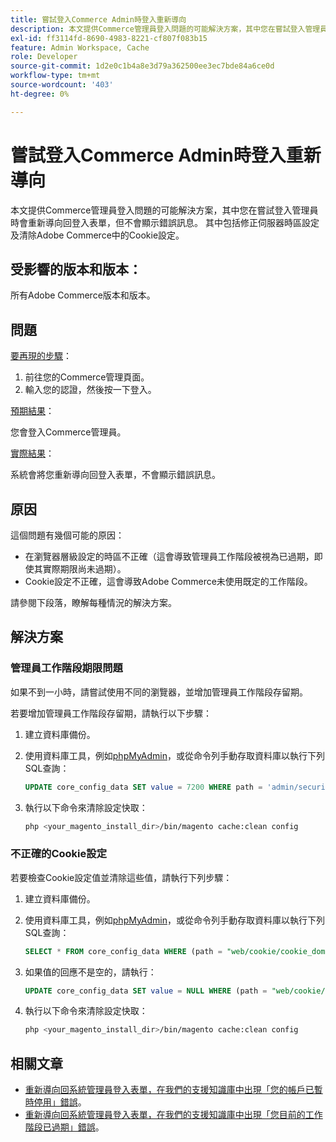 ```yaml
---
title: 嘗試登入Commerce Admin時登入重新導向
description: 本文提供Commerce管理員登入問題的可能解決方案，其中您在嘗試登入管理員時會重新導向回登入表單，但不會顯示錯誤訊息。 其中包括修正伺服器時區設定及清除Adobe Commerce中的Cookie設定。
exl-id: ff3114fd-8690-4983-8221-cf807f083b15
feature: Admin Workspace, Cache
role: Developer
source-git-commit: 1d2e0c1b4a8e3d79a362500ee3ec7bde84a6ce0d
workflow-type: tm+mt
source-wordcount: '403'
ht-degree: 0%

---
```


# 嘗試登入Commerce Admin時登入重新導向

本文提供Commerce管理員登入問題的可能解決方案，其中您在嘗試登入管理員時會重新導向回登入表單，但不會顯示錯誤訊息。 其中包括修正伺服器時區設定及清除Adobe Commerce中的Cookie設定。

## 受影響的版本和版本：

所有Adobe Commerce版本和版本。

## 問題

<u>要再現的步驟</u>：

1. 前往您的Commerce管理頁面。
1. 輸入您的認證，然後按一下登入。

<u>預期結果</u>：

您會登入Commerce管理員。

<u>實際結果</u>：

系統會將您重新導向回登入表單，不會顯示錯誤訊息。

## 原因

這個問題有幾個可能的原因：

* 在瀏覽器層級設定的時區不正確（這會導致管理員工作階段被視為已過期，即使其實際期限尚未過期）。
* Cookie設定不正確，這會導致Adobe Commerce未使用既定的工作階段。

請參閱下段落，瞭解每種情況的解決方案。

## 解決方案

### 管理員工作階段期限問題

如果不到一小時，請嘗試使用不同的瀏覽器，並增加管理員工作階段存留期。

若要增加管理員工作階段存留期，請執行以下步驟：

1. 建立資料庫備份。
1. 使用資料庫工具，例如[phpMyAdmin](https://devdocs.magento.com/guides/v2.2/install-gde/prereq/optional.html#install-optional-phpmyadmin)，或從命令列手動存取資料庫以執行下列SQL查詢：

   ```sql
   UPDATE core_config_data SET value = 7200 WHERE path = 'admin/security/session_lifetime';
   ```

1. 執行以下命令來清除設定快取：

   ```bash
   php <your_magento_install_dir>/bin/magento cache:clean config
   ```

### 不正確的Cookie設定

若要檢查Cookie設定值並清除這些值，請執行下列步驟：

1. 建立資料庫備份。
1. 使用資料庫工具，例如[phpMyAdmin](https://devdocs.magento.com/guides/v2.2/install-gde/prereq/optional.html#install-optional-phpmyadmin)，或從命令列手動存取資料庫以執行下列SQL查詢：

   ```sql
   SELECT * FROM core_config_data WHERE (path = "web/cookie/cookie_domain" OR path = "web/cookie/cookie_path");
   ```

1. 如果值的回應不是空的，請執行：

   ```sql
   UPDATE core_config_data SET value = NULL WHERE (path = "web/cookie/cookie_domain" OR path = "web/cookie/cookie_path");
   ```

1. 執行以下命令來清除設定快取：

   ```bash
   php <your_magento_install_dir>/bin/magento cache:clean config
   ```

## 相關文章

* [重新導向回系統管理員登入表單，在我們的支援知識庫中出現「您的帳戶已暫時停用」錯誤](/help/troubleshooting/miscellaneous/redirect-back-to-the-admin-login-form-with-your-account-is-temporarily-disabled-error.md)。
* [重新導向回系統管理員登入表單，在我們的支援知識庫中出現「您目前的工作階段已過期」錯誤](/help/troubleshooting/miscellaneous/redirect-back-to-the-admin-login-form-with-your-current-session-has-been-expired-error.md)。
